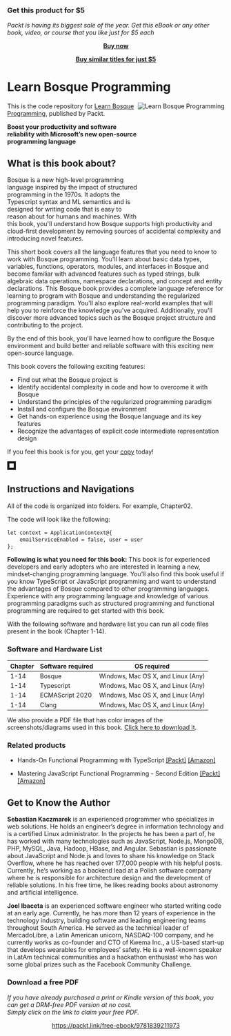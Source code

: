
### Get this product for $5

<i>Packt is having its biggest sale of the year. Get this eBook or any other book, video, or course that you like just for $5 each</i>


<b><p align='center'>[Buy now](https://packt.link/9781839211973)</p></b>


<b><p align='center'>[Buy similar titles for just $5](https://subscription.packtpub.com/search)</p></b>


# Learn Bosque Programming

<a href="https://www.packtpub.com/in/programming/learn-bosque-programming?utm_source=github&utm_medium=repository&utm_campaign=9781786461629"><img src="https://www.packtpub.com/media/catalog/product/cache/4cdce5a811acc0d2926d7f857dceb83b/9/7/9781839211973-original_107.jpeg" alt="Learn Bosque Programming" height="256px" align="right"></a>

This is the code repository for [Learn Bosque Programming](https://www.packtpub.com/in/programming/learn-bosque-programming?utm_source=github&utm_medium=repository&utm_campaign=9781786461629), published by Packt.

**Boost your productivity and software reliability with Microsoft’s new open-source programming language**

## What is this book about?
Bosque is a new high-level programming language inspired by the impact of structured programming in the 1970s. It adopts the Typescript syntax and ML semantics and is designed for writing code that is easy to reason about for humans and machines. With this book, you'll understand how Bosque supports high productivity and cloud-first development by removing sources of accidental complexity and introducing novel features.

This short book covers all the language features that you need to know to work with Bosque programming. You'll learn about basic data types, variables, functions, operators, modules, and interfaces in Bosque and become familiar with advanced features such as typed strings, bulk algebraic data operations, namespace declarations, and concept and entity declarations. This Bosque book provides a complete language reference for learning to program with Bosque and understanding the regularized programming paradigm. You'll also explore real-world examples that will help you to reinforce the knowledge you've acquired. Additionally, you'll discover more advanced topics such as the Bosque project structure and contributing to the project.

By the end of this book, you'll have learned how to configure the Bosque environment and build better and reliable software with this exciting new open-source language.

This book covers the following exciting features:
* Find out what the Bosque project is
* Identify accidental complexity in code and how to overcome it with Bosque
* Understand the principles of the regularized programming paradigm
* Install and configure the Bosque environment
* Get hands-on experience using the Bosque language and its key features
* Recognize the advantages of explicit code intermediate representation design

If you feel this book is for you, get your [copy](https://www.amazon.com/dp/1839211970) today!

<a href="https://www.packtpub.com/?utm_source=github&utm_medium=banner&utm_campaign=GitHubBanner"><img src="https://raw.githubusercontent.com/PacktPublishing/GitHub/master/GitHub.png" 
alt="https://www.packtpub.com/" border="5" /></a>

## Instructions and Navigations
All of the code is organized into folders. For example, Chapter02.

The code will look like the following:
```
let context = ApplicationContext@{
    emailServiceEnabled = false, user = user
};
```

**Following is what you need for this book:**
This book is for experienced developers and early adopters who are interested in learning a new, mindset-changing programming language. You’ll also find this book useful if you know TypeScript or JavaScript programming and want to understand the advantages of Bosque compared to other programming languages. Experience with any programming language and knowledge of various programming paradigms such as structured programming and functional programming are required to get started with this book.

With the following software and hardware list you can run all code files present in the book (Chapter 1-14).
### Software and Hardware List
| Chapter | Software required | OS required |
| -------- | ------------------------------------ | ----------------------------------- |
| 1-14 | Bosque | Windows, Mac OS X, and Linux (Any) |
| 1-14 | Typescript | Windows, Mac OS X, and Linux (Any) |
| 1-14 | ECMAScript 2020 | Windows, Mac OS X, and Linux (Any) |
| 1-14 | Clang | Windows, Mac OS X, and Linux (Any) |

We also provide a PDF file that has color images of the screenshots/diagrams used in this book. [Click here to download it](https://static.packt-cdn.com/downloads/9781839211973_ColorImages.pdf).

### Related products
* Hands-On Functional Programming with TypeScript [[Packt]](https://www.packtpub.com/product/hands-on-functional-programming-with-typescript/9781788831437?utm_source=github&utm_medium=repository&utm_campaign=9781788831437) [[Amazon]](https://www.amazon.com/dp/1788831438)

* Mastering JavaScript Functional Programming - Second Edition [[Packt]](https://www.packtpub.com/product/mastering-javascript-functional-programming-second-edition/9781839213069?utm_source=github&utm_medium=repository&utm_campaign=9781839213069) [[Amazon]](https://www.amazon.com/dp/183921306X)

## Get to Know the Author
**Sebastian Kaczmarek**
is an experienced programmer who specializes in web solutions. He holds an engineer’s degree in information technology and is a certified Linux administrator. In the projects he has been a part of, he has worked with many technologies such as JavaScript, Node.js, MongoDB, PHP, MySQL, Java, Hadoop, HBase, and Angular.
Sebastian is passionate about JavaScript and Node.js and loves to share his knowledge on Stack Overflow, where he has reached over 177,000 people with his helpful posts.
Currently, he’s working as a backend lead at a Polish software company where he is responsible for architecture design and the development of reliable solutions. In his free time, he likes reading books about astronomy and artificial intelligence.

**Joel Ibaceta**
is an experienced software engineer who started writing code at an early age. Currently, he has more than 12 years of experience in the technology industry, building software and leading engineering teams throughout South America. He served as the technical leader of MercadoLibre, a Latin American unicorn, NASDAQ-100 company, and he currently works as co-founder and CTO of Kwema Inc., a US-based start-up that develops wearables for employees’ safety.
He is a well-known speaker in LatAm technical communities and a hackathon enthusiast who has won some global prizes such as the Facebook Community Challenge.
### Download a free PDF

 <i>If you have already purchased a print or Kindle version of this book, you can get a DRM-free PDF version at no cost.<br>Simply click on the link to claim your free PDF.</i>
<p align="center"> <a href="https://packt.link/free-ebook/9781839211973">https://packt.link/free-ebook/9781839211973 </a> </p>